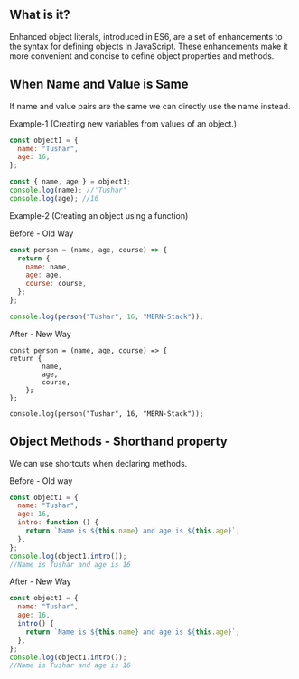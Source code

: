 ## What is it?

Enhanced object literals, introduced in ES6, are a set of enhancements to the syntax for defining objects in JavaScript. These enhancements make it more convenient and concise to define object properties and methods.

## When Name and Value is Same

If name and value pairs are the same we can directly use the name instead.

Example-1 (Creating new variables from values of an object.)

```js
const object1 = {
  name: "Tushar",
  age: 16,
};

const { name, age } = object1;
console.log(name); //'Tushar'
console.log(age); //16
```

Example-2 (Creating an object using a function)

Before - Old Way

```js
const person = (name, age, course) => {
  return {
    name: name,
    age: age,
    course: course,
  };
};

console.log(person("Tushar", 16, "MERN-Stack"));
```

After - New Way

```JS
const person = (name, age, course) => {
return {
        name,
        age,
        course,
    };
};

console.log(person("Tushar", 16, "MERN-Stack"));
```

## Object Methods - Shorthand property

We can use shortcuts when declaring methods.

Before - Old way

```js
const object1 = {
  name: "Tushar",
  age: 16,
  intro: function () {
    return `Name is ${this.name} and age is ${this.age}`;
  },
};
console.log(object1.intro());
//Name is Tushar and age is 16
```

After - New Way

```js
const object1 = {
  name: "Tushar",
  age: 16,
  intro() {
    return `Name is ${this.name} and age is ${this.age}`;
  },
};
console.log(object1.intro());
//Name is Tushar and age is 16
```
